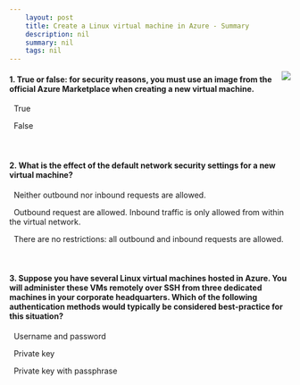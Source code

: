 ```yaml
---
    layout: post
    title: Create a Linux virtual machine in Azure - Summary
    description: nil
    summary: nil
    tags: nil
---
```



 <a target="_blank" href="https://docs.microsoft.com/en-us/learn/modules/create-linux-virtual-machine-in-azure/9-summary/"><i class="fas fa-external-link-alt"></i> </a>
 <img align="right" src="https://docs.microsoft.com/en-us/learn/achievements/create-linux-virtual-machine-in-azure.svg">
####  1. True or false: for security reasons, you must use an image from the official Azure Marketplace when creating a new virtual machine.


<i class='far fa-square'></i> &nbsp;&nbsp;True

<i class='fas fa-check-square' style='color: Dodgerblue;'></i> &nbsp;&nbsp;False
<br />
<br />
<br />

####  2. What is the effect of the default network security settings for a new virtual machine?


<i class='far fa-square'></i> &nbsp;&nbsp;Neither outbound nor inbound requests are allowed.

<i class='fas fa-check-square' style='color: Dodgerblue;'></i> &nbsp;&nbsp;Outbound request are allowed. Inbound traffic is only allowed from within the virtual network.

<i class='far fa-square'></i> &nbsp;&nbsp;There are no restrictions: all outbound and inbound requests are allowed.
<br />
<br />
<br />

####  3. Suppose you have several Linux virtual machines hosted in Azure. You will administer these VMs remotely over SSH from three dedicated machines in your corporate headquarters. Which of the following authentication methods would typically be considered best-practice for this situation?


<i class='far fa-square'></i> &nbsp;&nbsp;Username and password

<i class='far fa-square'></i> &nbsp;&nbsp;Private key

<i class='fas fa-check-square' style='color: Dodgerblue;'></i> &nbsp;&nbsp;Private key with passphrase
<br />
<br />
<br />
